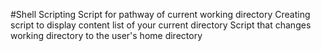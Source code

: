 #Shell Scripting
Script for pathway of current working directory
Creating script to display content list of your current directory
Script that changes working directory to the user's home directory

